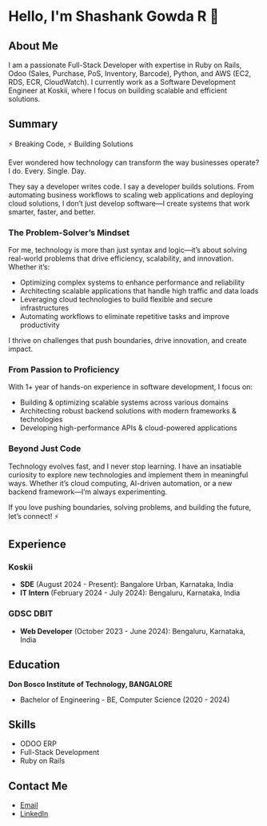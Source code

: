 # Hello, I'm Shashank Gowda R 👋

## About Me
I am a passionate Full-Stack Developer with expertise in Ruby on Rails, Odoo (Sales, Purchase, PoS, Inventory, Barcode), Python, and AWS (EC2, RDS, ECR, CloudWatch). I currently work as a Software Development Engineer at Koskii, where I focus on building scalable and efficient solutions.

## Summary
⚡ Breaking Code, ⚡ Building Solutions

Ever wondered how technology can transform the way businesses operate? I do. Every. Single. Day.

They say a developer writes code. I say a developer builds solutions. From automating business workflows to scaling web applications and deploying cloud solutions, I don’t just develop software—I create systems that work smarter, faster, and better.

### The Problem-Solver’s Mindset
For me, technology is more than just syntax and logic—it’s about solving real-world problems that drive efficiency, scalability, and innovation. Whether it’s:
- Optimizing complex systems to enhance performance and reliability
- Architecting scalable applications that handle high traffic and data loads
- Leveraging cloud technologies to build flexible and secure infrastructures
- Automating workflows to eliminate repetitive tasks and improve productivity

I thrive on challenges that push boundaries, drive innovation, and create impact.

### From Passion to Proficiency
With 1+ year of hands-on experience in software development, I focus on:
- Building & optimizing scalable systems across various domains
- Architecting robust backend solutions with modern frameworks & technologies
- Developing high-performance APIs & cloud-powered applications

### Beyond Just Code
Technology evolves fast, and I never stop learning. I have an insatiable curiosity to explore new technologies and implement them in meaningful ways. Whether it’s cloud computing, AI-driven automation, or a new backend framework—I’m always experimenting.

If you love pushing boundaries, solving problems, and building the future, let’s connect! ⚡

## Experience
### Koskii
- **SDE** (August 2024 - Present): Bangalore Urban, Karnataka, India
- **IT Intern** (February 2024 - July 2024): Bengaluru, Karnataka, India

### GDSC DBIT
- **Web Developer** (October 2023 - June 2024): Bengaluru, Karnataka, India

## Education
**Don Bosco Institute of Technology, BANGALORE**
- Bachelor of Engineering - BE, Computer Science (2020 - 2024)

## Skills
- ODOO ERP
- Full-Stack Development
- Ruby on Rails

## Contact Me
- [Email](mailto:shashankgowdar02@gmail.com)
- [LinkedIn](https://www.linkedin.com/in/shashankgowda-r-02022822a)